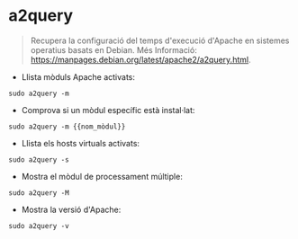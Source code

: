 # a2query

> Recupera la configuració del temps d'execució d'Apache en sistemes operatius basats en Debian.
> Més Informació: <https://manpages.debian.org/latest/apache2/a2query.html>.

- Llista mòduls Apache activats:

`sudo a2query -m`

- Comprova si un mòdul específic està instal·lat:

`sudo a2query -m {{nom_mòdul}}`

- Llista els hosts virtuals activats:

`sudo a2query -s`

- Mostra el mòdul de processament múltiple:

`sudo a2query -M`

- Mostra la versió d'Apache:

`sudo a2query -v`
